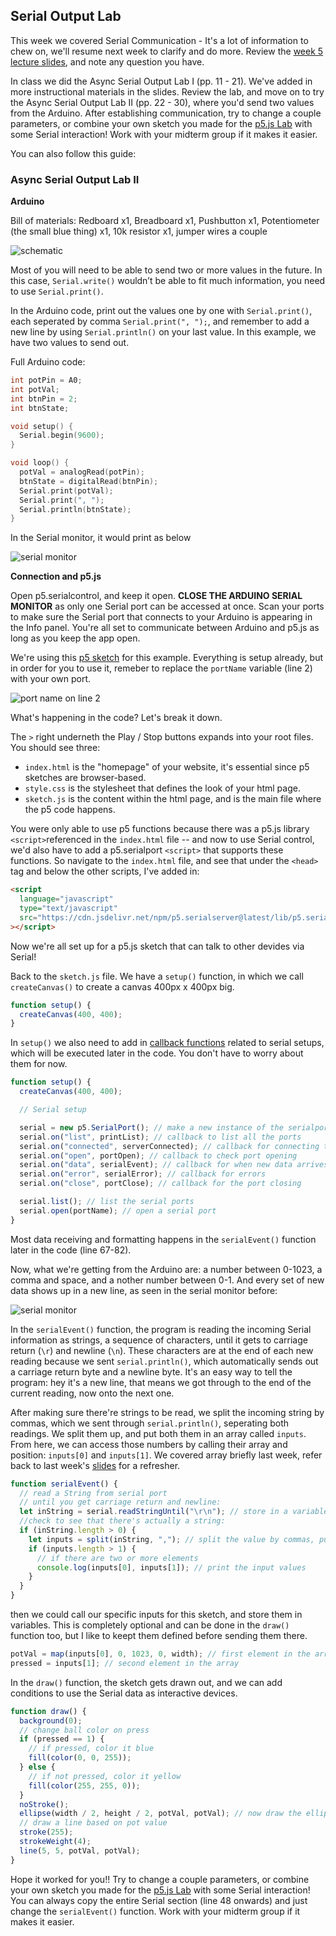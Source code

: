 ## Serial Output Lab

This week we covered Serial Communication - It's a lot of information to chew on, we'll resume next week to clarify and do more. Review the [week 5 lecture slides](https://docs.google.com/presentation/d/1SWo6lEEp1WgR5B6kxlWtKhT3AZTuQrvWmHjWDj5lxUg/edit#slide=id.g15f148ef1d0_0_0), and note any question you have.

In class we did the Async Serial Output Lab I (pp. 11 - 21). We've added in more instructional materials in the slides. Review the lab, and move on to try the Async Serial Output Lab II (pp. 22 - 30), where you'd send two values from the Arduino. After establishing communication, try to change a couple parameters, or combine your own sketch you made for the [p5.js Lab](p5js-lab.html) with some Serial interaction! Work with your midterm group if it makes it easier.

You can also follow this guide:

### Async Serial Output Lab II

**Arduino**

Bill of materials: Redboard x1, Breadboard x1, Pushbutton x1, Potentiometer (the small blue thing) x1, 10k resistor x1, jumper wires a couple

![schematic](schematic-bb.png)

Most of you will need to be able to send two or more values in the future. In this case, `Serial.write()` wouldn’t be able to fit much information, you need to use `Serial.print()`.

In the Arduino code, print out the values one by one with `Serial.print()`, each seperated by comma `Serial.print(", ");`, and remember to add a new line by using `Serial.println()` on your last value. In this example, we have two values to send out.

Full Arduino code:

```c
int potPin = A0;
int potVal;
int btnPin = 2;
int btnState;

void setup() {
  Serial.begin(9600);
}

void loop() {
  potVal = analogRead(potPin);
  btnState = digitalRead(btnPin);
  Serial.print(potVal);
  Serial.print(", ");
  Serial.println(btnState);
}
```

In the Serial monitor, it would print as below

![serial monitor](serialmonitor.png)

**Connection and p5.js**

Open p5.serialcontrol, and keep it open. **CLOSE THE ARDUINO SERIAL MONITOR** as only one Serial port can be accessed at once. Scan your ports to make sure the Serial port that connects to your Arduino is appearing in the Info panel. You're all set to communicate between Arduino and p5.js as long as you keep the app open.

We're using this [p5 sketch](https://editor.p5js.org/sandpills/sketches/L2LESw-9E) for this example. Everything is setup already, but in order for you to use it, remeber to replace the `portName` variable (line 2) with your own port.

![port name on line 2](portname.png)

What's happening in the code? Let's break it down.

The `>` right underneth the Play / Stop buttons expands into your root files. You should see three:

- `index.html` is the "homepage" of your website, it's essential since p5 sketches are browser-based.
- `style.css` is the stylesheet that defines the look of your html page.
- `sketch.js` is the content within the html page, and is the main file where the p5 code happens.

You were only able to use p5 functions because there was a p5.js library `<script>`referenced in the `index.html` file -- and now to use Serial control, we'd also have to add a p5.serialport `<script>` that supports these functions. So navigate to the `index.html` file, and see that under the `<head>` tag and below the other scripts, I've added in:

```html
<script
  language="javascript"
  type="text/javascript"
  src="https://cdn.jsdelivr.net/npm/p5.serialserver@latest/lib/p5.serialport.js"
></script>
```

Now we're all set up for a p5.js sketch that can talk to other devides via Serial!

Back to the `sketch.js` file. We have a `setup()` function, in which we call `createCanvas()` to create a canvas 400px x 400px big.

```js
function setup() {
  createCanvas(400, 400);
}
```

In `setup()` we also need to add in [callback functions](https://www.w3schools.com/js/js_callback.asp) related to serial setups, which will be executed later in the code. You don't have to worry about them for now.

```js
function setup() {
  createCanvas(400, 400);

  // Serial setup

  serial = new p5.SerialPort(); // make a new instance of the serialport library
  serial.on("list", printList); // callback to list all the ports
  serial.on("connected", serverConnected); // callback for connecting to server
  serial.on("open", portOpen); // callback to check port opening
  serial.on("data", serialEvent); // callback for when new data arrives
  serial.on("error", serialError); // callback for errors
  serial.on("close", portClose); // callback for the port closing

  serial.list(); // list the serial ports
  serial.open(portName); // open a serial port
}
```

Most data receiving and formatting happens in the `serialEvent()` function later in the code (line 67-82).

Now, what we're getting from the Arduino are: a number between 0-1023, a comma and space, and a nother number between 0-1. And every set of new data shows up in a new line, as seen in the serial monitor before:

![serial monitor](serialmonitor.png)

In the `serialEvent()` function, the program is reading the incoming Serial information as strings, a sequence of characters, until it gets to carriage return (`\r`) and newline (`\n`). These characters are at the end of each new reading because we sent `serial.println()`, which automatically sends out a carriage return byte and a newline byte. It's an easy way to tell the program: hey it's a new line, that means we got through to the end of the current reading, now onto the next one.

After making sure there're strings to be read, we split the incoming string by commas, which we sent through `serial.println()`, seperating both readings. We split them up, and put both them in an array called `inputs`. From here, we can access those numbers by calling their array and position: `inputs[0]` and `inputs[1]`. We covered array briefly last week, refer back to last week's [slides](https://docs.google.com/presentation/d/1TEWKf08ljkA9GOH_bT8G4Q9h5Ixmfi7ORA9WDxmLus4/edit#slide=id.g13f4cc087c6_0_75) for a refresher.

```js
function serialEvent() {
  // read a String from serial port
  // until you get carriage return and newline:
  let inString = serial.readStringUntil("\r\n"); // store in a variable
  //check to see that there's actually a string:
  if (inString.length > 0) {
    let inputs = split(inString, ","); // split the value by commas, put into array
    if (inputs.length > 1) {
      // if there are two or more elements
      console.log(inputs[0], inputs[1]); // print the input values
    }
  }
}
```

then we could call our specific inputs for this sketch, and store them in variables. This is completely optional and can be done in the `draw()` function too, but I like to keept them defined before sending them there.

```js
potVal = map(inputs[0], 0, 1023, 0, width); // first element in the array
pressed = inputs[1]; // second element in the array
```

In the `draw()` function, the sketch gets drawn out, and we can add conditions to use the Serial data as interactive devices.

```js
function draw() {
  background(0);
  // change ball color on press
  if (pressed == 1) {
    // if pressed, color it blue
    fill(color(0, 0, 255));
  } else {
    // if not pressed, color it yellow
    fill(color(255, 255, 0));
  }
  noStroke();
  ellipse(width / 2, height / 2, potVal, potVal); // now draw the ellipse, size based on pot value
  // draw a line based on pot value
  stroke(255);
  strokeWeight(4);
  line(5, 5, potVal, potVal);
}
```

Hope it worked for you!! Try to change a couple parameters, or combine your own sketch you made for the [p5.js Lab](p5js-lab.html) with some Serial interaction! You can always copy the entire Serial section (line 48 onwards) and just change the `serialEvent()` function. Work with your midterm group if it makes it easier.
